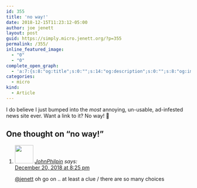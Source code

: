 ```yaml
---
id: 355
title: 'no way!'
date: 2018-12-15T11:23:12-05:00
author: joe jenett
layout: post
guid: https://simply.micro.jenett.org/?p=355
permalink: /355/
inline_featured_image:
  - "0"
  - "0"
complete_open_graph:
  - 'a:7:{s:8:"og:title";s:0:"";s:14:"og:description";s:0:"";s:8:"og:image";s:0:"";s:7:"og:type";s:0:"";s:12:"twitter:card";s:7:"summary";s:19:"twitter:description";s:0:"";s:15:"twitter:creator";s:0:"";}'
categories:
  - micro
kind:
  - Article
---
```

I do believe I just bumped into the _most_ annoying, un-usable, ad-infested news site ever. Want a link to it? No way! 🤨

<h2 id="comments-title">One thought on “<span>no way!</span>”		</h2>


<ol class="commentlist">
<li class="comment even thread-even depth-1 u-comment h-cite h-entry p-comment" id="li-comment-344">
<article id="comment-344" class="comment " itemprop="comment" itemscope="" itemtype="http://schema.org/Comment">
<footer>
<address class="comment-author p-author author vcard hcard h-card" itemprop="creator" itemscope="" itemtype="http://schema.org/Person">
<img alt="" src="https://micro.blog/JohnPhilpin/avatar.jpg" srcset="https://micro.blog/JohnPhilpin/avatar.jpg 2x" class="avatar avatar-50 photo avatar-default local-avatar u-photo" itemprop="image" loading="lazy" width="50" height="50">				<cite class="fn p-name" itemprop="name"><a href="https://micro.blog/JohnPhilpin" rel="external nofollow ugc" class="u-url url">JohnPhilpin</a></cite> <span class="says">says:</span>					</address>
<!-- .comment-author .vcard -->

<div class="comment-meta commentmetadata">
<a href="https://micro.blog/JohnPhilpin/1498848"><time class="updated published dt-updated dt-published" datetime="2018-12-20T20:25:07-05:00" itemprop="datePublished dateModified dateCreated">
December 20, 2018 at 8:25 pm						</time></a>
</div>
<!-- .comment-meta .commentmetadata -->
</footer>

<div class="comment-content e-content p-summary p-name" itemprop="text name description">
<p><a href="https://micro.blog/jenett" rel="nofollow ugc">@jenett</a> oh go on .. at least a clue / there are so many choices</p></div></article></li></ol>